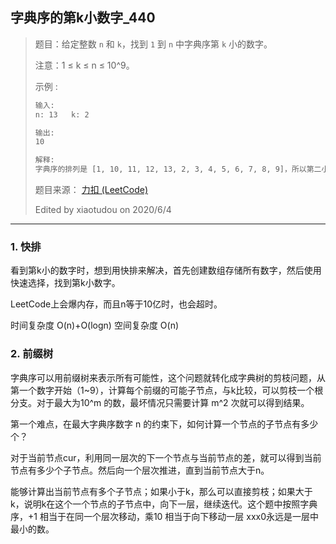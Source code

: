 ## 字典序的第k小数字_440

> 题目：给定整数 `n` 和 `k`，找到 `1` 到 `n` 中字典序第 `k` 小的数字。
>
> 注意：1 ≤ k ≤ n ≤ 10^9。
>
> 示例 :
>
> ```txt
> 输入:
> n: 13   k: 2
> 
> 输出:
> 10
> 
> 解释:
> 字典序的排列是 [1, 10, 11, 12, 13, 2, 3, 4, 5, 6, 7, 8, 9]，所以第二小的数字是 10。
> ```
>
> 题目来源： [力扣 (LeetCode)](https://leetcode-cn.com/problems/k-th-smallest-in-lexicographical-order)
>
> Edited by xiaotudou on 2020/6/4

----

### 1.  快排

看到第k小的数字时，想到用快排来解决，首先创建数组存储所有数字，然后使用快速选择，找到第k小数字。

LeetCode上会爆内存，而且n等于10亿时，也会超时。

时间复杂度 O(n)+O(logn)   空间复杂度 O(n) 

### 2.  前缀树

字典序可以用前缀树来表示所有可能性，这个问题就转化成字典树的剪枝问题，从第一个数字开始（1~9），计算每个前缀的可能子节点，与k比较，可以剪枝一个根分支。对于最大为10^m 的数，最坏情况只需要计算 m^2 次就可以得到结果。

第一个难点，在最大字典序数字 n 的约束下，如何计算一个节点的子节点有多少个？ 

对于当前节点cur，利用同一层次的下一个节点与当前节点的差，就可以得到当前节点有多少个子节点。然后向一个层次推进，直到当前节点大于n。

能够计算出当前节点有多个子节点；如果小于k，那么可以直接剪枝；如果大于k，说明k在这个一个节点的子节点中，向下一层，继续迭代。这个题中按照字典序，+1 相当于在同一个层次移动，乘10 相当于向下移动一层 xxx0永远是一层中最小的数。









